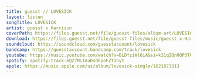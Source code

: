 ```yaml
---
title: guesst // LOVESICK
layout: listen
songTitle: LOVESICK
artist: guesst x Harrisun
coverPath: https://files.guesst.net/file/guesst-files/album-art/LOVESICK-cover.jpg
download: https://files.guesst.net/file/guesst-files/music/guesst-x-Harrisun-LOVESICK.aiff
soundcloud: https://soundcloud.com/guesstaccount/lovesick
bandcamp: https://guesstaccount.bandcamp.com/track/lovesick
youtube: https://music.youtube.com/watch?v=BLDfziWl8iA&si=k31qIQn0QP3TQIyO
spotify: spotify:track:6QZ7MiIAuDsd6poFZt3hyt
apple: https://music.apple.com/us/album/lovesick-single/1621873813
---
```

